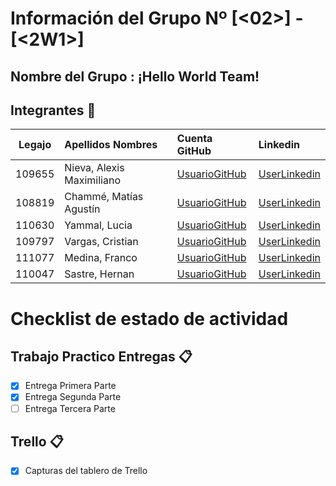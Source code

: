 # Información del Grupo Nº [<02>] - [<2W1>]

## Nombre del Grupo : ¡Hello World Team!


## Integrantes :busts_in_silhouette:

| Legajo| Apellidos Nombres  | Cuenta GitHub | Linkedin
| :------: | :-------- | :-------- | :-------- |
| 109655 | Nieva, Alexis Maximiliano |[UsuarioGitHub](https://github.com/109655-2W1-NievaAlexis)|[UserLinkedin](https://ar.linkedin.com/)|
| 108819 | Chammé, Matías Agustín |[UsuarioGitHub](https://github.com/agusch96)|[UserLinkedin](https://www.linkedin.com/in/agust%C3%ADn-chamm%C3%A9-0041b5193/)|
| 110630 | Yammal, Lucia  |[UsuarioGitHub](https://github.com/luciayammal)|[UserLinkedin](https://ar.linkedin.com/)|
| 109797 | Vargas, Cristian |[UsuarioGitHub](https://github.com/Cristian-Vargas)|[UserLinkedin](https://ar.linkedin.com/)|
| 111077 | Medina, Franco  |[UsuarioGitHub](https://github.com/FranMedi25)|[UserLinkedin](https://ar.linkedin.com/)|
| 110047 | Sastre, Hernan |[UsuarioGitHub](https://github.com/hernansastre)|[UserLinkedin](https://ar.linkedin.com/)|

# Checklist de estado de actividad

## Trabajo Practico Entregas :clipboard:

- [x] Entrega Primera Parte
- [x] Entrega Segunda Parte
- [ ] Entrega Tercera Parte

## Trello :clipboard:

- [X] Capturas del tablero de Trello


